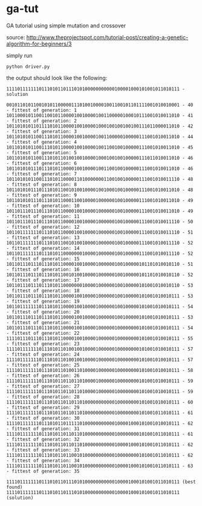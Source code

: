 # ga-tut
GA tutorial using simple mutation and crossover

source: http://www.theprojectspot.com/tutorial-post/creating-a-genetic-algorithm-for-beginners/3

simply run

    python driver.py

the output should look like the following:

    1111011111110111010110111010100000000000100001000101001011010111 - solution

    0010110101100101011000001110100100001001100101101111001010010001 - 40 - fittest of generation: 1
    1011000101100110010110000100100001001100000100010111001010011010 - 41 - fittest of generation: 2
    1011010101101111010110000100100001000100100100100111011000011010 - 42 - fittest of generation: 3
    1011010101100111010110000100100001001100000100000111001010011010 - 44 - fittest of generation: 4
    1011010101100111010110000100100001001100100100000111001010011010 - 45 - fittest of generation: 5
    1011010101100111010110100100100001000100100100000111011010011010 - 46 - fittest of generation: 6
    1011010101110111010110000100100001001100100100000111001010011010 - 46 - fittest of generation: 7
    1011010101100111010110000110100000001100100100000111001010011110 - 48 - fittest of generation: 8
    1011010101110111010110010100100001001000100100000111001010011010 - 48 - fittest of generation: 9
    1011010101110111010110001100100001000000100100000111001010011010 - 49 - fittest of generation: 10
    1011011101110111010110000100100001000000100100000111001010011010 - 49 - fittest of generation: 11
    1011011101110111010110000100100001000000100100000111001010011110 - 50 - fittest of generation: 12
    1011011111110111010110000100100001000000100100000111001010011110 - 51 - fittest of generation: 13
    1011011111110111010110010100100001000000100100000111001010011110 - 52 - fittest of generation: 14
    1011011111110111010110000000100001000000100100000111001010011110 - 52 - fittest of generation: 15
    1011011101110111010110000100100001000000100100000101101010010110 - 51 - fittest of generation: 16
    1011011101110111010110010100100001000000100100000101101010010110 - 52 - fittest of generation: 17
    1011011101110111010110000000100001000000100100000101001010010110 - 53 - fittest of generation: 18
    1011011101110111010110000100100001000000100100000101001010010111 - 53 - fittest of generation: 19
    1011011111110111010110000100100001000000100100000101001010010111 - 54 - fittest of generation: 20
    1011011101110111010110000100100001000000100100000101001010010111 - 53 - fittest of generation: 21
    1011011101110111010110000100100001000000100000000101001010010111 - 54 - fittest of generation: 22
    1111011101110111010110000100100001000000100000000101001010010111 - 55 - fittest of generation: 23
    1111011111110111010110100100100001000000100000000101001010010111 - 57 - fittest of generation: 24
    1111011111110111010110100100100001000000100000000101001010010111 - 57 - fittest of generation: 25
    1111011111110111010110100110100001000000100000000101001010010111 - 58 - fittest of generation: 26
    1111011111110111010110110110100001000000100000000101001010010111 - 59 - fittest of generation: 27
    1111011111110111010110110110100001000000100000000101001010010111 - 59 - fittest of generation: 28
    1111011111110111010110110110100000000000100000000101001010010111 - 60 - fittest of generation: 29
    1111011111110111010110110110100000000000100000000101001011010111 - 61 - fittest of generation: 30
    1111011111110111010110111110100000000000100001000101001010010111 - 62 - fittest of generation: 31
    1111011111110111010110110110100000000000100000000101001011010111 - 61 - fittest of generation: 32
    1111011111110111010110110110100000000000100001000101001011010111 - 62 - fittest of generation: 33
    1111011111110111010110110010100000000000100000000101001011010111 - 62 - fittest of generation: 34
    1111011111110111010110110010100000000000100001000101001011010111 - 63 - fittest of generation: 35

    1111011111110111010110111010100000000000100001000101001011010111 (best found)
    1111011111110111010110111010100000000000100001000101001011010111 (solution)
